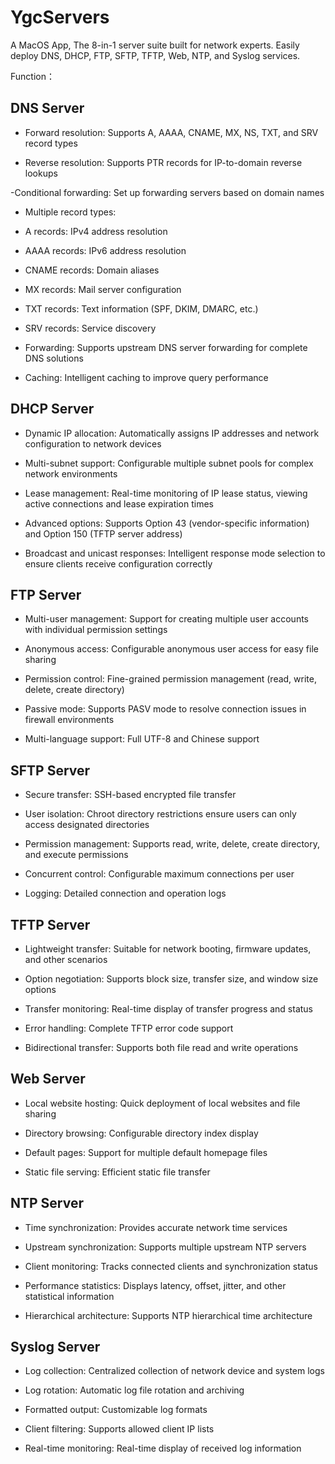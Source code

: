# YgcServers
A MacOS App, The 8-in-1 server suite built for network experts. Easily deploy DNS, DHCP, FTP, SFTP, TFTP, Web, NTP, and Syslog services.


Function：

## DNS Server

- Forward resolution: Supports A, AAAA, CNAME, MX, NS, TXT, and SRV record types

- Reverse resolution: Supports PTR records for IP-to-domain reverse lookups

-Conditional forwarding: Set up forwarding servers based on domain names

- Multiple record types:

- A records: IPv4 address resolution

- AAAA records: IPv6 address resolution

- CNAME records: Domain aliases

- MX records: Mail server configuration

- TXT records: Text information (SPF, DKIM, DMARC, etc.)

- SRV records: Service discovery

- Forwarding: Supports upstream DNS server forwarding for complete DNS solutions

- Caching: Intelligent caching to improve query performance

## DHCP Server

- Dynamic IP allocation: Automatically assigns IP addresses and network configuration to network devices

- Multi-subnet support: Configurable multiple subnet pools for complex network environments

- Lease management: Real-time monitoring of IP lease status, viewing active connections and lease expiration times

- Advanced options: Supports Option 43 (vendor-specific information) and Option 150 (TFTP server address)

- Broadcast and unicast responses: Intelligent response mode selection to ensure clients receive configuration correctly

## FTP Server

- Multi-user management: Support for creating multiple user accounts with individual permission settings

- Anonymous access: Configurable anonymous user access for easy file sharing

- Permission control: Fine-grained permission management (read, write, delete, create directory)

- Passive mode: Supports PASV mode to resolve connection issues in firewall environments

- Multi-language support: Full UTF-8 and Chinese support

## SFTP Server

- Secure transfer: SSH-based encrypted file transfer

- User isolation: Chroot directory restrictions ensure users can only access designated directories

- Permission management: Supports read, write, delete, create directory, and execute permissions

- Concurrent control: Configurable maximum connections per user

- Logging: Detailed connection and operation logs

## TFTP Server

- Lightweight transfer: Suitable for network booting, firmware updates, and other scenarios

- Option negotiation: Supports block size, transfer size, and window size options

- Transfer monitoring: Real-time display of transfer progress and status

- Error handling: Complete TFTP error code support

- Bidirectional transfer: Supports both file read and write operations

## Web Server

- Local website hosting: Quick deployment of local websites and file sharing

- Directory browsing: Configurable directory index display

- Default pages: Support for multiple default homepage files

- Static file serving: Efficient static file transfer

## NTP Server

- Time synchronization: Provides accurate network time services

- Upstream synchronization: Supports multiple upstream NTP servers

- Client monitoring: Tracks connected clients and synchronization status

- Performance statistics: Displays latency, offset, jitter, and other statistical information

- Hierarchical architecture: Supports NTP hierarchical time architecture

## Syslog Server

- Log collection: Centralized collection of network device and system logs

- Log rotation: Automatic log file rotation and archiving

- Formatted output: Customizable log formats

- Client filtering: Supports allowed client IP lists

- Real-time monitoring: Real-time display of received log information
